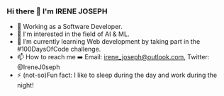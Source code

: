 ### Hi there 👋 I'm IRENE JOSEPH

- :briefcase: Working as a Software Developer.
- 👀 I'm interested in the field of AI & ML.
- 🌱 I’m currently learning Web development by taking part in the #100DaysOfCode challenge.
- 📫 How to reach me :arrow_right: Email: irene_joseph@outlook.com, Twitter: @IreneJ0seph
- ⚡ (not-so)Fun fact: I like to sleep during the day and work during the night!

